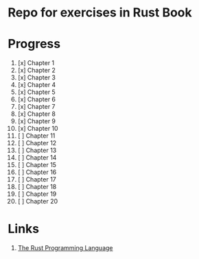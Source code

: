 # Repo for exercises in Rust Book

# Progress

1. [x] Chapter 1
1. [x] Chapter 2
1. [x] Chapter 3
1. [x] Chapter 4
1. [x] Chapter 5
1. [x] Chapter 6
1. [x] Chapter 7
1. [x] Chapter 8
1. [x] Chapter 9
1. [x] Chapter 10
1. [ ] Chapter 11
1. [ ] Chapter 12
1. [ ] Chapter 13
1. [ ] Chapter 14
1. [ ] Chapter 15
1. [ ] Chapter 16
1. [ ] Chapter 17
1. [ ] Chapter 18
1. [ ] Chapter 19
1. [ ] Chapter 20


# Links

1. [The Rust Programming Language](https://doc.rust-lang.org/book)

